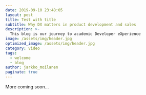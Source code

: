 ```yaml
---
date: 2019-09-10 23:48:05
layout: post
title: Test with title
subtitle: Why DX matters in product development and sales
description: >-
  This blog is our journey to academic Developer eXperience
image: /assets/img/header.jpg
optimized_image: /assets/img/header.jpg
category: video
tags:
  - welcome
  - blog
author: jarkko_moilanen
paginate: true
---
```


More coming soon...


